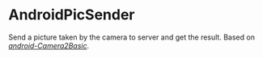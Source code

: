 # AndroidPicSender
Send a picture taken by the camera to server and get the result. Based on [*android-Camera2Basic*](https://github.com/googlesamples/android-Camera2Basic).
